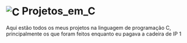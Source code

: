 # <img align="center" alt="C" src="https://img.shields.io/badge/C-00599C?style=for-the-badge&logo=c&logoColor=white" /> Projetos_em_C
Aqui estão todos os meus projetos na linguagem de programação C, principalmente os que foram feitos enquanto eu pagava a cadeira de IP 1
